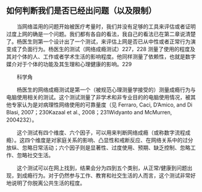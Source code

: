 ## 如何判断我们是否已经出问题（以及限制）

&emsp;&emsp;当网络滥用的问题开始被医疗考量时，我们并没有足够的工具来评估或者证明过度上网的确是一个问题。我们都有各自的看法，我自己的看法已在第二章说清楚了。杨医生则第一个设计出了一个测试，来评估上网是否已从中性或者正常行为演变成了负面行为。杨医生的测试（网络成瘾测试）227，228 测量了使用的程度及其对个体的人、工作或者学术生活的影响程度。他同样测量了依赖性，也就是数字媒介对于个体的功能及其生理和心理健康的影响。229

&emsp;&emsp;科学角

&emsp;&emsp;杨医生的网络成瘾测试是第一个（被规范心理测量学接受的）测量成瘾行为与电脑使用相关的测试。这个测试测量了非学术和非专业目的的电脑使用情况，被其他专家认为是对病理性网络使用的可靠量度（见 Ferraro, Caci, D’Amico, and Di Blasi, 2007；230Kazaal et al., 2008；231Widyanto and McMurren, 2004232）。

&emsp;&emsp;这个测试有四个维度、六个因子，可以用来判断网络成瘾（或称数字流程成瘾）。这四个维度是对家庭关系的影响、凸显性和戒断反应、在网络关系中的过分放纵、忽略日常活动；六个因子则是显著性、过度使用、预期、缺乏控制、忽略工作、忽略社交生活。

&emsp;&emsp;这个测试可以在网上找到，结果会分为四到五个类别，从正常/健康到问题出现，到成瘾行为。对于仍然参与工作、教育和社交生活的人而言，这个测试非常好地说明了你脱离公共生活的程度。
